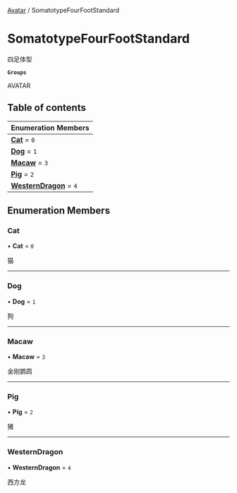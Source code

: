 [Avatar](../groups/Avatar.Avatar.md) / SomatotypeFourFootStandard

# SomatotypeFourFootStandard <Badge type="tip" text="Enumeration" /> <Score text="SomatotypeFourFootStandard" />

四足体型

**`Groups`**

AVATAR

## Table of contents

| Enumeration Members |
| :-----|
| **[Cat](Gameplay.SomatotypeFourFootStandard.md#cat)** = ``0`` <br> |
| **[Dog](Gameplay.SomatotypeFourFootStandard.md#dog)** = ``1`` <br> |
| **[Macaw](Gameplay.SomatotypeFourFootStandard.md#macaw)** = ``3`` <br> |
| **[Pig](Gameplay.SomatotypeFourFootStandard.md#pig)** = ``2`` <br> |
| **[WesternDragon](Gameplay.SomatotypeFourFootStandard.md#westerndragon)** = ``4`` <br> |

## Enumeration Members

### Cat <Score text="Cat" /> 

• **Cat** = ``0``

猫

___

### Dog <Score text="Dog" /> 

• **Dog** = ``1``

狗

___

### Macaw <Score text="Macaw" /> 

• **Macaw** = ``3``

金刚鹦鹉

___

### Pig <Score text="Pig" /> 

• **Pig** = ``2``

猪

___

### WesternDragon <Score text="WesternDragon" /> 

• **WesternDragon** = ``4``

西方龙

